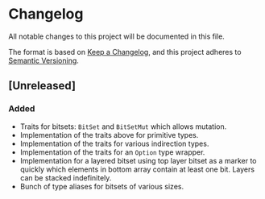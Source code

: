# Changelog
All notable changes to this project will be documented in this file.

The format is based on [Keep a Changelog](https://keepachangelog.com/en/1.0.0/),
and this project adheres to [Semantic Versioning](https://semver.org/spec/v2.0.0.html).

## [Unreleased]

### Added

- Traits for bitsets: `BitSet` and `BitSetMut` which allows mutation.
- Implementation of the traits above for primitive types.
- Implementation of the traits for various indirection types.
- Implementation of the traits for an `Option` type wrapper.
- Implementation for a layered bitset using top layer bitset as a marker to quickly which elements in bottom array contain at least one bit. Layers can be stacked indefinitely.
- Bunch of type aliases for bitsets of various sizes.
